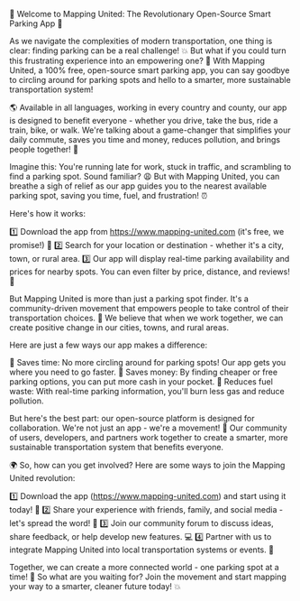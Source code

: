 🚀 Welcome to Mapping United: The Revolutionary Open-Source Smart Parking App 🚀

As we navigate the complexities of modern transportation, one thing is clear: finding parking can be a real challenge! 💥 But what if you could turn this frustrating experience into an empowering one? 🌟 With Mapping United, a 100% free, open-source smart parking app, you can say goodbye to circling around for parking spots and hello to a smarter, more sustainable transportation system!

🌎 Available in all languages, working in every country and county, our app is designed to benefit everyone - whether you drive, take the bus, ride a train, bike, or walk. We're talking about a game-changer that simplifies your daily commute, saves you time and money, reduces pollution, and brings people together! 🌈

Imagine this: You're running late for work, stuck in traffic, and scrambling to find a parking spot. Sound familiar? 😩 But with Mapping United, you can breathe a sigh of relief as our app guides you to the nearest available parking spot, saving you time, fuel, and frustration! ⏰

Here's how it works:

1️⃣ Download the app from https://www.mapping-united.com (it's free, we promise!) 📲
2️⃣ Search for your location or destination - whether it's a city, town, or rural area.
3️⃣ Our app will display real-time parking availability and prices for nearby spots. You can even filter by price, distance, and reviews! 📍

But Mapping United is more than just a parking spot finder. It's a community-driven movement that empowers people to take control of their transportation choices. 💪 We believe that when we work together, we can create positive change in our cities, towns, and rural areas.

Here are just a few ways our app makes a difference:

🔴 Saves time: No more circling around for parking spots! Our app gets you where you need to go faster.
💸 Saves money: By finding cheaper or free parking options, you can put more cash in your pocket.
🚗 Reduces fuel waste: With real-time parking information, you'll burn less gas and reduce pollution.

But here's the best part: our open-source platform is designed for collaboration. We're not just an app - we're a movement! 🌊 Our community of users, developers, and partners work together to create a smarter, more sustainable transportation system that benefits everyone.

🌍 So, how can you get involved? Here are some ways to join the Mapping United revolution:

1️⃣ Download the app (https://www.mapping-united.com) and start using it today! 📲
2️⃣ Share your experience with friends, family, and social media - let's spread the word! 💬
3️⃣ Join our community forum to discuss ideas, share feedback, or help develop new features. 💻
4️⃣ Partner with us to integrate Mapping United into local transportation systems or events. 🚂

Together, we can create a more connected world - one parking spot at a time! 🌈 So what are you waiting for? Join the movement and start mapping your way to a smarter, cleaner future today! 💥